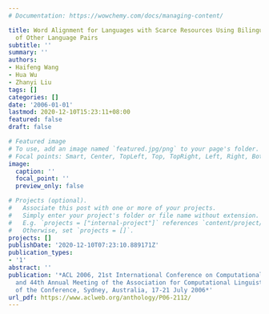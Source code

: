 ```yaml
---
# Documentation: https://wowchemy.com/docs/managing-content/

title: Word Alignment for Languages with Scarce Resources Using Bilingual Corpora
  of Other Language Pairs
subtitle: ''
summary: ''
authors:
- Haifeng Wang
- Hua Wu
- Zhanyi Liu
tags: []
categories: []
date: '2006-01-01'
lastmod: 2020-12-10T15:23:11+08:00
featured: false
draft: false

# Featured image
# To use, add an image named `featured.jpg/png` to your page's folder.
# Focal points: Smart, Center, TopLeft, Top, TopRight, Left, Right, BottomLeft, Bottom, BottomRight.
image:
  caption: ''
  focal_point: ''
  preview_only: false

# Projects (optional).
#   Associate this post with one or more of your projects.
#   Simply enter your project's folder or file name without extension.
#   E.g. `projects = ["internal-project"]` references `content/project/deep-learning/index.md`.
#   Otherwise, set `projects = []`.
projects: []
publishDate: '2020-12-10T07:23:10.889171Z'
publication_types:
- '1'
abstract: ''
publication: '*ACL 2006, 21st International Conference on Computational Linguistics
  and 44th Annual Meeting of the Association for Computational Linguistics, Proceedings
  of the Conference, Sydney, Australia, 17-21 July 2006*'
url_pdf: https://www.aclweb.org/anthology/P06-2112/
---
```


